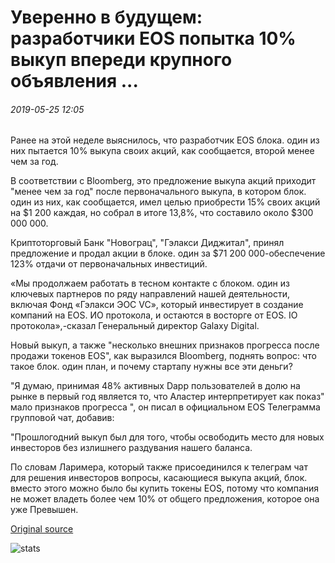 # Уверенно в будущем: разработчики EOS попытка 10% выкуп впереди крупного объявления ...

###### 2019-05-25 12:05

Ранее на этой неделе выяснилось, что разработчик EOS блока. один из них пытается 10% выкупа своих акций, как сообщается, второй менее чем за год.

В соответствии с Bloomberg, это предложение выкупа акций приходит "менее чем за год" после первоначального выкупа, в котором блок. один из них, как сообщается, имел целью приобрести 15% своих акций на $1 200 каждая, но собрал в итоге 13,8%, что составило около $300 000 000.

Криптоторговый Банк "Новограц", "Гэлакси Диджитал", принял предложение и продал акции в блоке. один за $71 200 000-обеспечение 123% отдачи от первоначальных инвестиций.

«Мы продолжаем работать в тесном контакте с блоком. один из ключевых партнеров по ряду направлений нашей деятельности, включая Фонд «Гэлакси ЭОС VC», который инвестирует в создание компаний на EOS. ИО протокола, и остаются в восторге от EOS. IO протокола»,-сказал Генеральный директор Galaxy Digital.

Новый выкуп, а также "несколько внешних признаков прогресса после продажи токенов EOS", как выразился Bloomberg, поднять вопрос: что такое блок. один план, и почему стартапу нужны все эти деньги?

"Я думаю, принимая 48% активных Dapp пользователей в долю на рынке в первый год является то, что Аластер интерпретирует как показ" мало признаков прогресса ", он писал в официальном EOS Телеграмма групповой чат, добавив:

"Прошлогодний выкуп был для того, чтобы освободить место для новых инвесторов без излишнего раздувания нашего баланса.

По словам Ларимера, который также присоединился к телеграм чат для решения инвесторов вопросы, касающиеся выкупа акций, блок. вместо этого можно было бы купить токены EOS, потому что компания не может владеть более чем 10% от общего предложения, которое она уже Превышен.

[Original source](https://cointelegraph.com/news/confident-in-the-future-eos-developers-attempt-10-buyback-ahead-of-major-announcement)

![stats](https://c.statcounter.com/11760860/0/a89fa40b/1/ "stats")